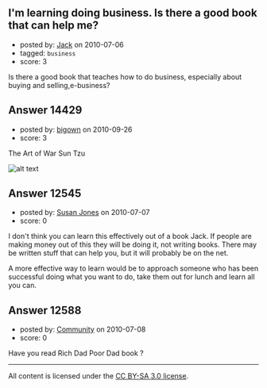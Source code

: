 ## I'm learning doing business. Is there a good book that can help me?

- posted by: [Jack](https://stackexchange.com/users/-1/3751-jack) on 2010-07-06
- tagged: `business`
- score: 3

Is there a good book that teaches how to do business, especially about buying and selling,e-business?


## Answer 14429

- posted by: [bigown](https://stackexchange.com/users/-1/4193-bigown) on 2010-09-26
- score: 3

<p>The Art of War
Sun Tzu</p>

<p><img src="http://i.stack.imgur.com/uPQuW.jpg" alt="alt text"></p>



## Answer 12545

- posted by: [Susan Jones](https://stackexchange.com/users/-1/2737-susan-jones) on 2010-07-07
- score: 0

I don't think you can learn this effectively out of a book Jack. If people are making money out of this they will be doing it, not writing books.  There may be written stuff that can help you, but it will probably be on the net.

A more effective way to learn would be to approach someone who has been successful doing what you want to do, take them out for lunch and learn all you can.


## Answer 12588

- posted by: [Community](https://stackexchange.com/users/-1/-1-community) on 2010-07-08
- score: 0

Have you read Rich Dad Poor Dad book ?





---

All content is licensed under the [CC BY-SA 3.0 license](https://creativecommons.org/licenses/by-sa/3.0/).
